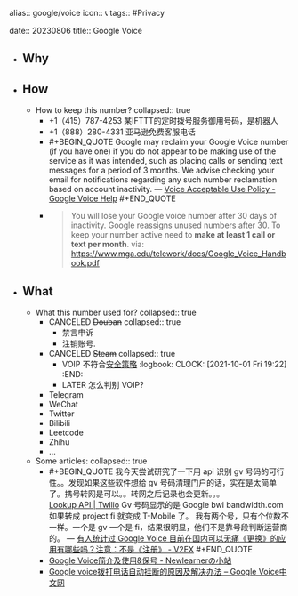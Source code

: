 alias:: google/voice
icon:: 📞
tags:: #Privacy 

date:: 20230806
title:: Google Voice

- ## Why
- ## How
  - How to keep this number?
    collapsed:: true
    - +1（415）787-4253 某IFTTT的定时拨号服务御用号码，是机器人
    - +1（888）280-4331 亚马逊免费客服电话
    - #+BEGIN_QUOTE
      Google may reclaim your Google Voice number (if you have one) if you do not appear to be making use of the service as it was intended, such as placing calls or sending text messages for a period of 3 months. We advise checking your email for notifications regarding any such number reclamation based on account inactivity. 
      — [Voice Acceptable Use Policy - Google Voice Help](https://support.google.com/voice/answer/9230450)
      #+END_QUOTE
    - > You will lose your Google voice number after 30 days of inactivity. Google reassigns unused numbers after 30. To keep your number active need to **make at least 1 call or text per month**.
      via: https://www.mga.edu/telework/docs/Google_Voice_Handbook.pdf
- ## What
  - What this number used for?
    collapsed:: true
    - CANCELED ~~Douban~~
      collapsed:: true
      - 禁言申诉
      - 注销账号.
    - CANCELED ~~Steam~~
      collapsed:: true
      - VOIP 不符合[安全策略](https://help.steampowered.com/zh-cn/faqs/view/7EFD-3CAE-64D3-1C31)
        :logbook:
              CLOCK: [2021-10-01 Fri 19:22]
        :END:
      - LATER 怎么判别 VOIP?
    - Telegram
    - WeChat
    - Twitter
    - Bilibili
    - Leetcode
    - Zhihu
    - ...
  - Some articles:
    collapsed:: true
    - #+BEGIN_QUOTE
      我今天尝试研究了一下用 api 识别 gv 号码的可行性。。发现如果这些软件想给 gv 号码清理门户的话，实在是太简单了。携号转网是可以。。转网之后记录也会更新。。。    
      [Lookup API | Twilio](https://www.twilio.com/lookup)
      Gv 号码显示的是 Google bwi bandwidth.com 如果转成 project fi 就变成 T-Mobile 了。 我有两个号，只有个位数不一样。一个是 gv 一个是 fi，结果很明显，他们不是靠号段判断运营商的。 
      — [有人统计过 Google Voice 目前在国内可以无痛《更换》的应用有哪些吗？注意：不是《注册》 - V2EX](https://www.v2ex.com/t/384812)
      #+END_QUOTE
    - [Google Voice简介及使用&保号 - Newlearnerの小站](https://www.newlearner.site/2019/06/15/google-voice.html)
    - [Google voice拨打电话自动挂断的原因及解决办法 – Google Voice中文网](https://www.googlevoice.cn/wifi-calling-auto-offline)